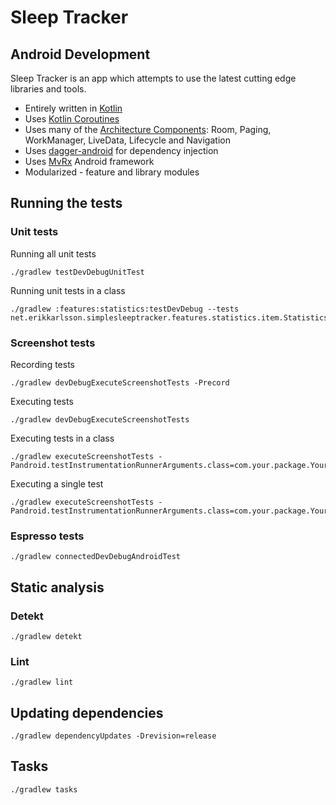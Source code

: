 # Sleep Tracker

## Android Development

Sleep Tracker is an app which attempts to use the latest cutting edge libraries and tools.

* Entirely written in [Kotlin](https://kotlinlang.org/)
* Uses [Kotlin Coroutines](https://kotlinlang.org/docs/reference/coroutines/coroutines-guide.html) 
* Uses many of the [Architecture Components](https://developer.android.com/topic/libraries/architecture/): Room, Paging, WorkManager, LiveData, Lifecycle and Navigation
* Uses [dagger-android](https://google.github.io/dagger/android.html) for dependency injection
* Uses [MvRx](https://github.com/airbnb/MvRx) Android framework
* Modularized - feature and library modules

## Running the tests

### Unit tests

Running all unit tests
```
./gradlew testDevDebugUnitTest
```

Running unit tests in a class
```
./gradlew :features:statistics:testDevDebug --tests net.erikkarlsson.simplesleeptracker.features.statistics.item.StatisticsItemViewModelTest
```

### Screenshot tests

Recording tests

```
./gradlew devDebugExecuteScreenshotTests -Precord
```

Executing tests

```
./gradlew devDebugExecuteScreenshotTests
```

Executing tests in a class

```
./gradlew executeScreenshotTests -Pandroid.testInstrumentationRunnerArguments.class=com.your.package.YourClassTest
```

Executing a single test

```
./gradlew executeScreenshotTests -Pandroid.testInstrumentationRunnerArguments.class=com.your.package.YourClassTest#yourTest
```

### Espresso tests

```
./gradlew connectedDevDebugAndroidTest
```

## Static analysis

### Detekt

```
./gradlew detekt
```

### Lint

```
./gradlew lint
```

## Updating dependencies

```
./gradlew dependencyUpdates -Drevision=release
```

## Tasks

```
./gradlew tasks
```
